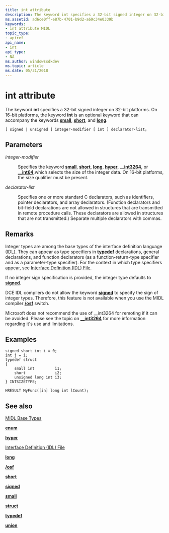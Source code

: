 ```yaml
---
title: int attribute
description: The keyword int specifies a 32-bit signed integer on 32-bit platforms. On 16-bit platforms, the keyword int is an optional keyword that can accompany the keywords small, short, and long.
ms.assetid: ad6ce0ff-e87b-4701-b9d2-a69c34e0339b
keywords:
- int attribute MIDL
topic_type:
- apiref
api_name:
- int
api_type:
- NA
ms.author: windowssdkdev
ms.topic: article
ms.date: 05/31/2018
---
```


# int attribute

The keyword **int** specifies a 32-bit signed integer on 32-bit platforms. On 16-bit platforms, the keyword **int** is an optional keyword that can accompany the keywords [**small**](small.md), [**short**](short.md), and [**long**](long.md).

``` syntax
[ signed | unsigned ] integer-modifier [ int ] declarator-list;
```

## Parameters

<dl> <dt>

*integer-modifier* 
</dt> <dd>

Specifies the keyword [**small**](small.md), [**short**](short.md), [**long**](long.md), [**hyper**](hyper.md), [**\_\_int3264**](--int3264.md), or [**\_\_int64**](--int64.md),which selects the size of the integer data. On 16-bit platforms, the size qualifier must be present.

</dd> <dt>

*declarator-list* 
</dt> <dd>

Specifies one or more standard C declarators, such as identifiers, pointer declarators, and array declarators. (Function declarators and bit-field declarations are not allowed in structures that are transmitted in remote procedure calls. These declarators are allowed in structures that are not transmitted.) Separate multiple declarators with commas.

</dd> </dl>

## Remarks

Integer types are among the base types of the interface definition language (IDL). They can appear as type specifiers in [**typedef**](typedef.md) declarations, general declarations, and function declarators (as a function-return-type specifier and as a parameter-type specifier). For the context in which type specifiers appear, see [Interface Definition (IDL) File](interface-definition-idl-file.md).

If no integer sign specification is provided, the integer type defaults to [**signed**](signed.md).

DCE IDL compilers do not allow the keyword [**signed**](signed.md) to specify the sign of integer types. Therefore, this feature is not available when you use the MIDL compiler [**/osf**](-osf.md) switch.

Microsoft does not recommend the use of \_\_int3264 for remoting if it can be avoided. Please see the topic on [**\_\_int3264**](--int3264.md) for more information regarding it's use and limitations.

## Examples

``` syntax
signed short int i = 0; 
int j = i; 
typedef struct 
{ 
    small int         i1; 
    short             i2; 
    unsigned long int i3; 
} INTSIZETYPE; 
 
HRESULT MyFunc([in] long int lCount);
```

## See also

<dl> <dt>

[MIDL Base Types](midl-base-types.md)
</dt> <dt>

[**enum**](enum.md)
</dt> <dt>

[**hyper**](hyper.md)
</dt> <dt>

[Interface Definition (IDL) File](interface-definition-idl-file.md)
</dt> <dt>

[**long**](long.md)
</dt> <dt>

[**/osf**](-osf.md)
</dt> <dt>

[**short**](short.md)
</dt> <dt>

[**signed**](signed.md)
</dt> <dt>

[**small**](small.md)
</dt> <dt>

[**struct**](struct.md)
</dt> <dt>

[**typedef**](typedef.md)
</dt> <dt>

[**union**](union.md)
</dt> </dl>

 

 




